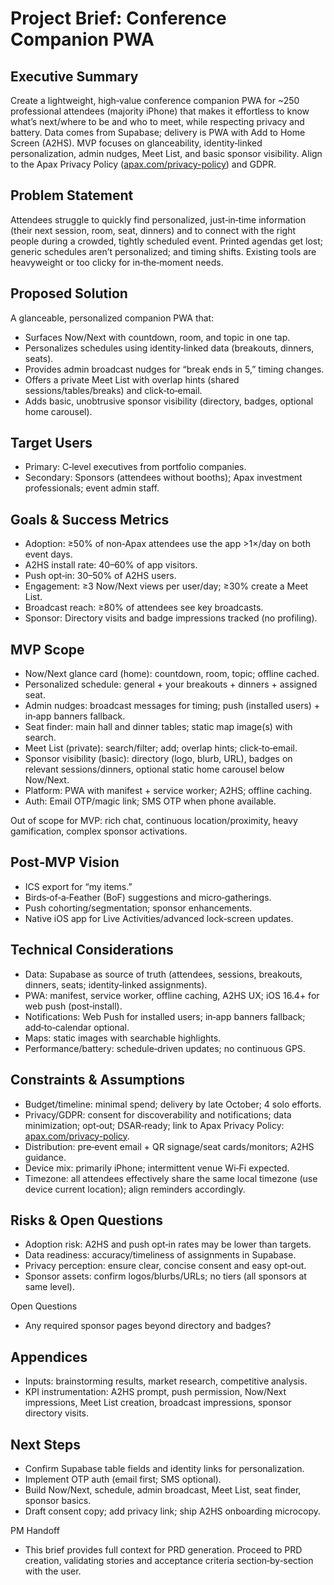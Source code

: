 # Project Brief: Conference Companion PWA

## Executive Summary

Create a lightweight, high‑value conference companion PWA for ~250 professional attendees (majority iPhone) that makes it effortless to know what’s next/where to be and who to meet, while respecting privacy and battery. Data comes from Supabase; delivery is PWA with Add to Home Screen (A2HS). MVP focuses on glanceability, identity‑linked personalization, admin nudges, Meet List, and basic sponsor visibility. Align to the Apax Privacy Policy ([apax.com/privacy-policy](https://www.apax.com/privacy-policy/)) and GDPR.

## Problem Statement

Attendees struggle to quickly find personalized, just‑in‑time information (their next session, room, seat, dinners) and to connect with the right people during a crowded, tightly scheduled event. Printed agendas get lost; generic schedules aren’t personalized; and timing shifts. Existing tools are heavyweight or too clicky for in‑the‑moment needs.

## Proposed Solution

A glanceable, personalized companion PWA that:
- Surfaces Now/Next with countdown, room, and topic in one tap.
- Personalizes schedules using identity‑linked data (breakouts, dinners, seats).
- Provides admin broadcast nudges for “break ends in 5,” timing changes.
- Offers a private Meet List with overlap hints (shared sessions/tables/breaks) and click‑to‑email.
- Adds basic, unobtrusive sponsor visibility (directory, badges, optional home carousel).

## Target Users

- Primary: C‑level executives from portfolio companies.
- Secondary: Sponsors (attendees without booths); Apax investment professionals; event admin staff.

## Goals & Success Metrics

- Adoption: ≥50% of non‑Apax attendees use the app >1×/day on both event days.
- A2HS install rate: 40–60% of app visitors.
- Push opt‑in: 30–50% of A2HS users.
- Engagement: ≥3 Now/Next views per user/day; ≥30% create a Meet List.
- Broadcast reach: ≥80% of attendees see key broadcasts.
- Sponsor: Directory visits and badge impressions tracked (no profiling).

## MVP Scope

- Now/Next glance card (home): countdown, room, topic; offline cached.
- Personalized schedule: general + your breakouts + dinners + assigned seat.
- Admin nudges: broadcast messages for timing; push (installed users) + in‑app banners fallback.
- Seat finder: main hall and dinner tables; static map image(s) with search.
- Meet List (private): search/filter; add; overlap hints; click‑to‑email.
- Sponsor visibility (basic): directory (logo, blurb, URL), badges on relevant sessions/dinners, optional static home carousel below Now/Next.
- Platform: PWA with manifest + service worker; A2HS; offline caching.
- Auth: Email OTP/magic link; SMS OTP when phone available.

Out of scope for MVP: rich chat, continuous location/proximity, heavy gamification, complex sponsor activations.

## Post‑MVP Vision

- ICS export for “my items.”
- Birds‑of‑a‑Feather (BoF) suggestions and micro‑gatherings.
- Push cohorting/segmentation; sponsor enhancements.
- Native iOS app for Live Activities/advanced lock‑screen updates.

## Technical Considerations

- Data: Supabase as source of truth (attendees, sessions, breakouts, dinners, seats; identity‑linked assignments).
- PWA: manifest, service worker, offline caching, A2HS UX; iOS 16.4+ for web push (post‑install).
- Notifications: Web Push for installed users; in‑app banners fallback; add‑to‑calendar optional.
- Maps: static images with searchable highlights.
- Performance/battery: schedule‑driven updates; no continuous GPS.

## Constraints & Assumptions

- Budget/timeline: minimal spend; delivery by late October; 4 solo efforts.
- Privacy/GDPR: consent for discoverability and notifications; data minimization; opt‑out; DSAR‑ready; link to Apax Privacy Policy: [apax.com/privacy-policy](https://www.apax.com/privacy-policy/).
- Distribution: pre‑event email + QR signage/seat cards/monitors; A2HS guidance.
- Device mix: primarily iPhone; intermittent venue Wi‑Fi expected.
- Timezone: all attendees effectively share the same local timezone (use device current location); align reminders accordingly.

## Risks & Open Questions

- Adoption risk: A2HS and push opt‑in rates may be lower than targets.
- Data readiness: accuracy/timeliness of assignments in Supabase.
- Privacy perception: ensure clear, concise consent and easy opt‑out.
- Sponsor assets: confirm logos/blurbs/URLs; no tiers (all sponsors at same level).

Open Questions
- Any required sponsor pages beyond directory and badges?

## Appendices

- Inputs: brainstorming results, market research, competitive analysis.
- KPI instrumentation: A2HS prompt, push permission, Now/Next impressions, Meet List creation, broadcast impressions, sponsor directory visits.

## Next Steps

- Confirm Supabase table fields and identity links for personalization.
- Implement OTP auth (email first; SMS optional).
- Build Now/Next, schedule, admin broadcast, Meet List, seat finder, sponsor basics.
- Draft consent copy; add privacy link; ship A2HS onboarding microcopy.

PM Handoff
- This brief provides full context for PRD generation. Proceed to PRD creation, validating stories and acceptance criteria section‑by‑section with the user.
